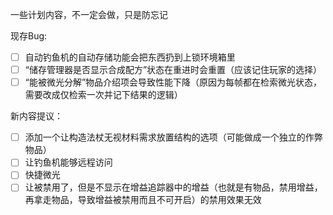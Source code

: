 ﻿一些计划内容，不一定会做，只是防忘记

现存Bug:
- [ ] 自动钓鱼机的自动存储功能会把东西扔到上锁环境箱里
- [ ] “储存管理器是否显示合成配方”状态在重进时会重置（应该记住玩家的选择）
- [ ] “能被微光分解”物品介绍项会导致性能下降（原因为每帧都在检索微光状态，需要改成仅检索一次并记下结果的逻辑）

新内容提议：
- [ ] 添加一个让构造法杖无视材料需求放置结构的选项（可能做成一个独立的作弊物品）
- [ ] 让钓鱼机能够远程访问
- [ ] 快捷微光
- [ ] 让被禁用了，但是不显示在增益追踪器中的增益（也就是有物品，禁用增益，再拿走物品，导致增益被禁用而且不可开启）的禁用效果无效